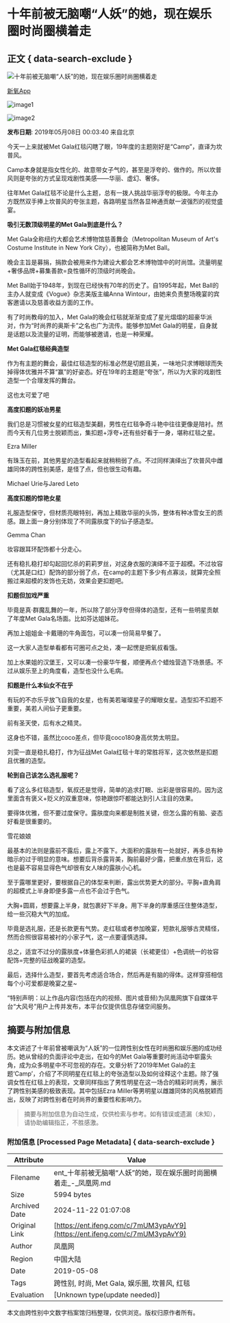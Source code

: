 # 十年前被无脑嘲“人妖”的她，现在娱乐圈时尚圈横着走

## 正文 { data-search-exclude }


![十年前被无脑嘲“人妖”的她，现在娱乐圈时尚圈横着走](https://d.ifengimg.com/w121_h75_q90/e0.ifengimg.com/04/2019/0508/320BAAFEEAB420E8456872032D115B6717C51594_size65_w750_h915.jpeg)

[新氧App](https://ishare.ifeng.com/mediaShare/home/1148548/media)

![image1](https://x0.ifengimg.com/ucms/2022_05/F0CA5364C2EE44D3C30EB63ED29990CDE86D9D3F_size3_w100_h40.png)

![image2](https://x0.ifengimg.com/ucms/2022_05/20B903E4FDFBB2BFE6240FC545BD87FBA9243DC1_size26_w1000_h1000.png)

**发布日期**: 2019年05月08日 00:03:40 来自北京

今天一上来就被Met Gala红毯闪瞎了眼，19年度的主题刚好是“Camp”，直译为坎普风。

Camp本身就是指女性化的、故意带女子气的，甚至是浮夸的、做作的。所以坎普风则是夸张的方式呈现戏剧性美感——华丽、虚幻、奢侈。

往年Met Gala红毯不论是什么主题，总有一拨人挑战华丽浮夸的极限。今年主办方既然双手捧上坎普风的夸张主题，各路明星当然各显神通贡献一波强烈的视觉盛宴。

**吸引无数顶级明星的Met Gala到底是什么？**

Met Gala全称纽约大都会艺术博物馆慈善舞会（Metropolitan Museum of Art's Costume Institute in New York City），也被简称为Met Ball。

晚会主旨是募捐，捐款会被用来作为建设大都会艺术博物馆中的时尚馆。流量明星+奢侈品牌+募集善款=良性循环的顶级时尚晚会。

Met Ball始于1948年，到现在已经快有70年的历史了。自1995年起，Met Ball的主办人就变成《Vogue》杂志美版主编Anna Wintour，由她来负责整场晚宴的宾客邀请以及慈善收益方面的工作。

有了时尚教母的加入，Met Gala的晚会红毯就渐渐变成了星光熠熠的超豪华派对，作为“时尚界的奥斯卡”之名也广为流传。能够参加Met Gala的明星，自身就是话题以及流量的证明，而能够被邀请，也是一种荣耀。

**Met Gala红毯经典造型**

作为有主题的舞会，最佳红毯造型的标准必然是切题且美，一味地只求博眼球而失掉得体优雅并不算“赢”的好姿态。好在19年的主题是“夸张”，所以为大家的戏剧性造型一个合理发挥的舞台。

这也太可爱了吧

**高度扣题的妖冶男星**

我们总是习惯被女星的红毯造型美翻，男性在红毯争奇斗艳中往往更像是陪衬。然而今天有几位男士脱颖而出，集扣题+浮夸+还有些好看于一身，堪称红毯之星。

Ezra Miller

有珠玉在前，其他男星的造型看起来就稍稍弱了点。不过同样演绎出了坎普风中雌雄同体的跨性别美感，是怪了点，但也很生动有趣。

Michael Urie与Jared Leto 

**高度扣题的惊艳女星**

礼服造型保守，但材质亮眼特别，再加上精致华丽的头饰，整体有种冰雪女王的质感。跟上面一身分别体现了不同露肤度下的仙子感造型。

Gemma Chan

妆容跟耳环配饰都十分走心。

还有稳扎稳打却勾起回忆杀的莉莉罗丝，对这身衣服的演绎不亚于超模。不过妆容（尤其是口红）配饰的部分弱了点，在camp的主题下多少有点寡淡，就算完全照搬过来超模的发饰也无妨，效果会更扣题吧。

**扣题但加戏严重**

毕竟是真·群魔乱舞的一年，所以除了部分浮夸但得体的造型，还有一些明星贡献了年度Met Gala名场面。比如芬达姐妹花。

再加上姐姐金·卡戴珊的牛角面包，可以凑一份简易早餐了。

这一大家人造型单看都有可圈可点之处，凑一起愣是把氧叔看饿。

加上水果姐的汉堡王，又可以凑一份豪华午餐，顺便再点个蜡烛营造下场景感。不过从娱乐至上的角度看，造型也没什么毛病。

**扣题是什么本仙女不在乎**

有玩的不亦乐乎放飞自我的女星，也有美若璀璨星子的耀眼女星。造型扣不扣题不重要，美若人间仙子更重要。

前有圣天使，后有水之精灵。

这身也不错，虽然比coco差点，但毕竟coco180身高优势太明显。

刘雯一直是稳扎稳打，作为征战Met Gala红毯十年的常胜将军，这次依然是扣题且优雅的造型。

**轮到自己该怎么选礼服呢？**

看了这么多红毯造型，氧叔还是觉得，简单的追求打眼、出彩是很容易的。因为这里面含有褒义+贬义的双重意味，惊艳跟惊吓都能达到引人注目的效果。

要得体优雅，但不要过度保守。露肤度向来都是制胜关键，但怎么露的有脑、姿态好看是很重要的。

雪花娘娘

最基本的法则是露前不露后，露上不露下。大面积的露肤有一处就好，再多总有种暗示的过于明显的意味。想要后背杀露背美，胸前最好少露，把重点放在背后，这也是最不容易显得色气却很有女人味的露肤小心机。

至于露哪里更好，要根据自己的体型来判断，露出优势更大的部分。平胸+直角肩的超模式上半身即便多露一点也不会过于色气。

大胸+圆肩，想要露上半身，就包裹好下半身。用下半身的厚重感压住整体造型，给一些沉稳大气的加成。

毕竟是选礼服，还是长款更有气势。走红毯或者参加晚宴，短款礼服够古灵精怪，然而合照很容易被衬的小家子气，这一点要谨慎选择。

总之，适宜不过分的露肤度+体量色彩抓人的裙装（长裙更佳）+色调统一的妆容配饰=完整的征战晚宴的造型。

最后，选择什么造型，要首先考虑适合场合，然后再是有脑的得体。这样穿搭相信每个小可爱都是晚宴之星~

“特别声明：以上作品内容(包括在内的视频、图片或音频)为凤凰网旗下自媒体平台“大风号”用户上传并发布，本平台仅提供信息存储空间服务。
<!-- tcd_original_link https://ent.ifeng.com/c/7mUM3ypAvY9 -->
## 摘要与附加信息

<!-- tcd_abstract -->
本文讲述了十年前曾被嘲讽为“人妖”的一位跨性别女性在时尚圈和娱乐圈的成功经历。她从曾经的负面评论中走出，在如今的Met Gala等重要时尚活动中崭露头角，成为众多明星中不可忽视的存在。文章分析了2019年Met Gala的主题‘Camp’，介绍了不同明星在红毯上的夸张造型以及如何诠释这个主题。除了强调女性在红毯上的表现，文章同样指出了男性明星在这一场合的精彩时尚秀，展示了跨性别美感的极致表现。其中包括Ezra Miller等男明星以雌雄同体的风格脱颖而出，反映了对跨性别者在时尚界的重要性和影响力。
<!-- tcd_abstract_end -->

> 摘要与附加信息为自动生成，仅供检索与参考。如有错误或遗漏（未知），请协助编辑指正，不胜感激。

### 附加信息 [Processed Page Metadata] { data-search-exclude }

| Attribute       | Value                                  |
|-----------------|----------------------------------------|
| Filename        | ent_十年前被无脑嘲“人妖”的她，现在娱乐圈时尚圈横着走_-_凤凰网.md                             |
| Size            | 5994 bytes                           |
| Archived Date   | 2024-11-22 01:07:08                             |
| Original Link   | [https://ent.ifeng.com/c/7mUM3ypAvY9](https://ent.ifeng.com/c/7mUM3ypAvY9)                       |
| Author          | 凤凰网                               |
| Region          | 中国大陆                               |
| Date            | 2019-05-08                                 |
| Tags            | 跨性别, 时尚, Met Gala, 娱乐圈, 坎普风, 红毯                                 |
| Evaluation            | [Unknown type(update needed)]                                 |
<!-- tcd_table_end -->

本文由跨性别中文数字档案馆归档整理，仅供浏览。版权归原作者所有。
